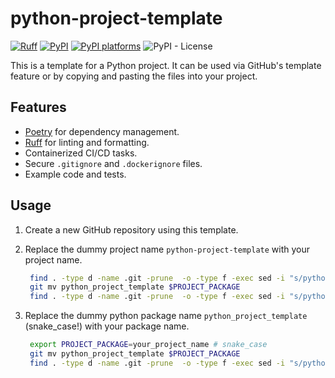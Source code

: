 # python-project-template

[![Ruff](https://img.shields.io/endpoint?url=https://raw.githubusercontent.com/astral-sh/ruff/main/assets/badge/v2.json)](https://github.com/astral-sh/ruff)
[![PyPI](https://img.shields.io/pypi/v/python-project-template)][pypi-link]
[![PyPI platforms][pypi-platforms]][pypi-link]
![PyPI - License](https://img.shields.io/pypi/l/python-project-template)

This is a template for a Python project. It can be used via GitHub's template feature or by copying and pasting the files into your project.

## Features

- [Poetry](https://python-poetry.org/) for dependency management.
- [Ruff](https://docs.astral.sh/ruff/) for linting and formatting.
- Containerized CI/CD tasks.
- Secure `.gitignore` and `.dockerignore` files.
- Example code and tests.

## Usage

1. Create a new GitHub repository using this template.
1. Replace the dummy project name `python-project-template` with your project name.

   ```bash
    find . -type d -name .git -prune  -o -type f -exec sed -i "s/python-project-template/your-project-name/g" {} \;
    git mv python_project_template $PROJECT_PACKAGE
    find . -type d -name .git -prune  -o -type f -exec sed -i "s/python_project_template/$PROJECT_PACKAGE/g" {} \;
    ```

1. Replace the dummy python package name `python_project_template` (snake_case!) with your package name.

   ```bash
    export PROJECT_PACKAGE=your_project_name # snake_case
    git mv python_project_template $PROJECT_PACKAGE
    find . -type d -name .git -prune  -o -type f -exec sed -i "s/python_project_template/$PROJECT_PACKAGE/g" {} \;
    ```

[pypi-link]:                https://pypi.org/project/python-project-template/
[pypi-platforms]:           https://img.shields.io/pypi/pyversions/python-project-template

